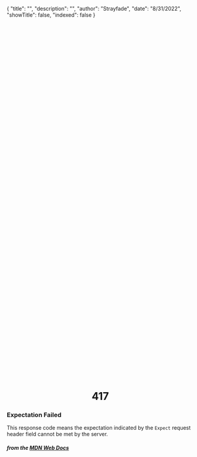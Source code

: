 {
"title": "",
"description": "",
"author": "Strayfade",
"date": "8/31/2022",
"showTitle": false,
"indexed": false
}

<p style="margin-right: auto; margin-left: auto; width: max-content; margin-top: 25vh; opacity: 0.5;"></p>
<h1 style="margin-right: auto; margin-left: auto; width: max-content; margin-top: 3px;">417</h1>

### Expectation Failed

This response code means the expectation indicated by the `Expect` request header field cannot be met by the server.

#### _from the [MDN Web Docs](https://developer.mozilla.org/en-US/docs/Web/HTTP/Status)_
